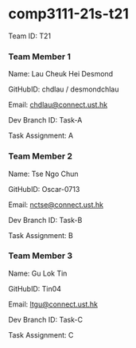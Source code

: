 # comp3111-21s-t21
Team ID: T21 

### Team Member 1

Name: Lau Cheuk Hei Desmond

GitHubID: chdlau / desmondchlau

Email: chdlau@connect.ust.hk

Dev Branch ID: Task-A

Task Assignment: A


### Team Member 2

Name: Tse Ngo Chun

GitHubID: Oscar-0713

Email: nctse@connect.ust.hk

Dev Branch ID: Task-B

Task Assignment: B


### Team Member 3

Name: Gu Lok Tin

GitHubID: Tin04

Email: ltgu@connect.ust.hk

Dev Branch ID: Task-C

Task Assignment: C
